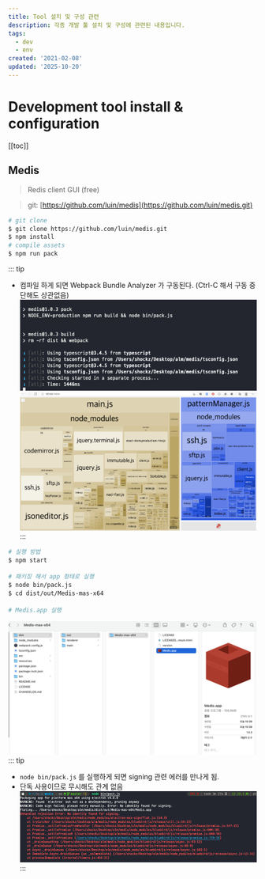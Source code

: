 ```yaml
---
title: Tool 설치 및 구성 관련
description: 각종 개발 툴 설치 및 구성에 관련된 내용입니다.
tags:
  - dev
  - env
created: '2021-02-08'
updated: '2025-10-20'
---
```


# Development tool install & configuration

<TagLinks />

[[toc]]

## Medis

> Redis client GUI (free)

> git: [https://github.com/luin/medis](https://github.com/luin/medis.git)

```bash
# git clone
$ git clone https://github.com/luin/medis.git
$ npm install
# compile assets
$ npm run pack
```

::: tip

- 컴파일 하게 되면 Webpack Bundle Analyzer 가 구동된다. (Ctrl-C 해서 구동 중단해도 상관없음)
  ![tools.medis](./image/tools.medis.1.png)
  ![tools.medis](./image/tools.medis.2.png)
  :::

```bash
# 실행 방법
$ npm start

# 패키징 해서 app 형태로 실행
$ node bin/pack.js
$ cd dist/out/Medis-mas-x64

# Medis.app 실행
```

![tools.medis](./image/tools.medis.3.png)
::: tip

- `node bin/pack.js` 를 실행하게 되면 signing 관련 에러를 만나게 됨.
- 단독 사용이므로 무시해도 관계 없음
  ![tools.medis](./image/tools.medis.4.png)
  :::

